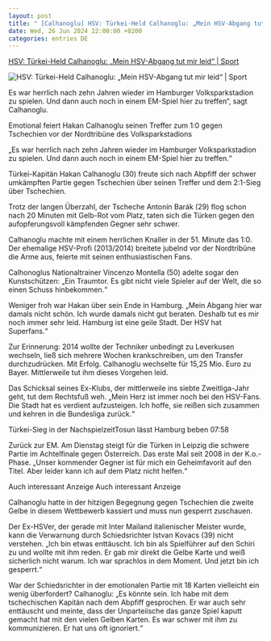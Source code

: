 ```yaml
---
layout: post
title: " [Calhanoglu] HSV: Türkei-Held Calhanoglu: „Mein HSV-Abgang tut mir leid“ | Sport"
date: Wed, 26 Jun 2024 22:00:00 +0200
categories: entries DE
---
```

[HSV: Türkei-Held Calhanoglu: „Mein HSV-Abgang tut mir leid“ | Sport](https://www.bild.de/sport/fussball/hsv-tuerkei-held-calhanoglu-mein-hsv-abgang-tut-mir-leid-667c97b25607341e67191360)

![HSV: Türkei-Held Calhanoglu: „Mein HSV-Abgang tut mir leid“ | Sport](https://images.bild.de/667c97b25607341e67191360/4cbdaa1d762e13d72645cb2d9cc9a675,2e851e9c?w=1280)

Es war herrlich nach zehn Jahren wieder im Hamburger Volksparkstadion zu spielen. Und dann auch noch in einem EM-Spiel hier zu treffen“, sagt Calhanoglu.

Emotional feiert Hakan Calhanoglu seinen Treffer zum 1:0 gegen Tschechien vor der Nordtribüne des Volksparkstadions

„Es war herrlich nach zehn Jahren wieder im Hamburger Volksparkstadion zu spielen. Und dann auch noch in einem EM-Spiel hier zu treffen.“

Türkei-Kapitän Hakan Calhanoglu (30) freute sich nach Abpfiff der schwer umkämpften Partie gegen Tschechien über seinen Treffer und dem 2:1-Sieg über Tschechien.

Trotz der langen Überzahl, der Tscheche Antonín Barák (29) flog schon nach 20 Minuten mit Gelb-Rot vom Platz, taten sich die Türken gegen den aufopferungsvoll kämpfenden Gegner sehr schwer.

Calhanoglu machte mit einem herrlichen Knaller in der 51. Minute das 1:0. Der ehemalige HSV-Profi (2013/2014) breitete jubelnd vor der Nordtribüne die Arme aus, feierte mit seinen enthusiastischen Fans.

Calhonoglus Nationaltrainer Vincenzo Montella (50) adelte sogar den Kunstschützen: „Ein Traumtor. Es gibt nicht viele Spieler auf der Welt, die so einen Schuss hinbekommen.“

Weniger froh war Hakan über sein Ende in Hamburg. „Mein Abgang hier war damals nicht schön. Ich wurde damals nicht gut beraten. Deshalb tut es mir noch immer sehr leid. Hamburg ist eine geile Stadt. Der HSV hat Superfans.“

Zur Erinnerung: 2014 wollte der Techniker unbedingt zu Leverkusen wechseln, ließ sich mehrere Wochen krankschreiben, um den Transfer durchzudrücken. Mit Erfolg. Calhanoglu wechselte für 15,25 Mio. Euro zu Bayer. Mittlerweile tut ihm dieses Vorgehen leid.

Das Schicksal seines Ex-Klubs, der mittlerweile ins siebte Zweitliga-Jahr geht, tut dem Rechtsfuß weh. „Mein Herz ist immer noch bei den HSV-Fans. Die Stadt hat es verdient aufzusteigen. Ich hoffe, sie reißen sich zusammen und kehren in die Bundesliga zurück.“

Türkei-Sieg in der NachspielzeitTosun lässt Hamburg beben 07:58

Zurück zur EM. Am Dienstag steigt für die Türken in Leipzig die schwere Partie im Achtelfinale gegen Österreich. Das erste Mal seit 2008 in der K.o.-Phase. „Unser kommender Gegner ist für mich ein Geheimfavorit auf den Titel. Aber leider kann ich auf dem Platz nicht helfen.“

Auch interessant Anzeige Auch interessant Anzeige

Calhanoglu hatte in der hitzigen Begegnung gegen Tschechien die zweite Gelbe in diesem Wettbewerb kassiert und muss nun gesperrt zuschauen.

Der Ex-HSVer, der gerade mit Inter Mailand italienischer Meister wurde, kann die Verwarnung durch Schiedsrichter Istvan Kovacs (39) nicht verstehen. „Ich bin etwas enttäuscht. Ich bin als Spielführer auf den Schiri zu und wollte mit ihm reden. Er gab mir direkt die Gelbe Karte und weiß sicherlich nicht warum. Ich war sprachlos in dem Moment. Und jetzt bin ich gesperrt.“

War der Schiedsrichter in der emotionalen Partie mit 18 Karten vielleicht ein wenig überfordert? Calhanoglu: „Es könnte sein. Ich habe mit dem tschechischen Kapitän nach dem Abpfiff gesprochen. Er war auch sehr enttäuscht und meinte, dass der Unparteiische das ganze Spiel kaputt gemacht hat mit den vielen Gelben Karten. Es war schwer mit ihm zu kommunizieren. Er hat uns oft ignoriert.“

